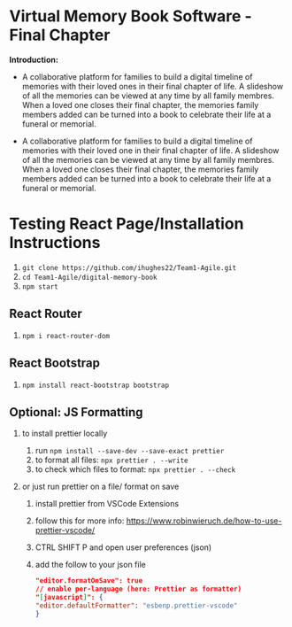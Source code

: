 # Virtual Memory Book Software - Final Chapter

**Introduction:**

  - A collaborative platform for families to build a digital timeline of memories with their loved ones in their final chapter of life. A slideshow of all the memories can be viewed at any time by all family membres. When a loved one closes their final chapter, the memories family members added can be turned into a book to celebrate their life at a funeral or memorial.

- A collaborative platform for families to build a digital timeline of memories with their loved one in their final chapter of life. A slideshow of all the memories can be viewed at any time by all family membres. When a loved one closes their final chapter, the memories family members added can be turned into a book to celebrate their life at a funeral or memorial.

# Testing React Page/Installation Instructions

1. `git clone https://github.com/ihughes22/Team1-Agile.git`
2. `cd Team1-Agile/digital-memory-book`
3. `npm start`

## React Router

1. `npm i react-router-dom`

## React Bootstrap

1. `npm install react-bootstrap bootstrap`

## Optional: JS Formatting

1. to install prettier locally
   1. run `npm install --save-dev --save-exact prettier`
   2. to format all files: `npx prettier . --write`
   3. to check which files to format: `npx prettier . --check`
2. or just run prettier on a file/ format on save

   1. install prettier from VSCode Extensions
   2. follow this for more info: https://www.robinwieruch.de/how-to-use-prettier-vscode/
   3. CTRL SHIFT P and open user preferences (json)
   4. add the follow to your json file

      ```json
      "editor.formatOnSave": true
      // enable per-language (here: Prettier as formatter)
      "[javascript]": {
      "editor.defaultFormatter": "esbenp.prettier-vscode"
      }
      ```
